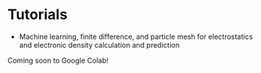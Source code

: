 # Tutorials

- Machine learning, finite difference, and particle mesh for electrostatics and electronic density calculation and prediction

Coming soon to Google Colab!
